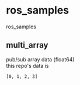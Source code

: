 # ros_samples
ros_samples

## multi_array

pub/sub array data (float64)   
this repo's data is   

```
[0, 1, 2, 3]
```

